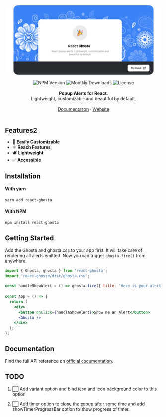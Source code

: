 <p>
  <a href="https://react-ghosta.vercel.app" style="display:block;">
    <img alt="react-ghosta - Try it out" src="https://github.com/eleviven/react-ghosta-website/raw/main/static/img/ghosta-banner.svg"/>
  </a>
</p>

<div align="center">
  <img src="https://badgen.net/npm/v/react-ghosta" alt="NPM Version" />
  <img src="https://badgen.net/npm/dm/react-ghosta" alt="Monthly Downloads"/>
  <img src="https://badgen.net/npm/license/react-ghosta" alt="License"/>
</div>

<br />
<div align="center"><strong>Popup Alerts for React.</strong></div>
<div align="center">Lightweight, customizable and beautiful by default.</div>
<br />

<div align="center">
<a href="https://react-ghosta.vercel.app/docs">Documentation</a> 
<span> · </span>
<a href="https://react-ghosta.vercel.app">Website</a> 
</div>

<br />

## Features2

- 🔩 **Easily Customizable**
- ⚛️ **Reach Features**
- 🕊 **Lightweight**
- ✅ **Accessible**

## Installation

#### With yarn

```sh
yarn add react-ghosta
```

#### With NPM

```sh
npm install react-ghosta
```

## Getting Started

Add the Ghosta and ghosta.css to your app first. It will take care of rendering all alerts emitted. Now you can trigger `ghosta.fire()` from anywhere!

```jsx
import { Ghosta, ghosta } from 'react-ghosta';
import "react-ghosta/dist/ghosta.css";

const handleShowAlert = () => ghosta.fire({ title: 'Here is your alert.' });

const App = () => {
  return (
    <div>
      <button onClick={handleShowAlert}>Show me an Alert</button>
      <Ghosta />
    </div>
  );
};
```

## Documentation

Find the full API reference on [official documentation](https://react-ghosta.vercel.app/docs).

## TODO

1. ⬜️ Add variant option and bind icon and icon background color to this option

2. ⬜️ Add timer option to close the popup after some time and add showTimerProgressBar option to show progress of timer.